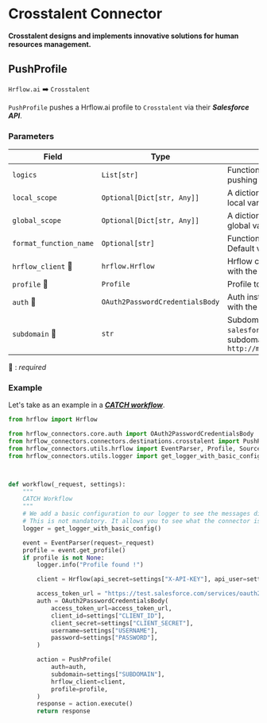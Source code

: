 # Crosstalent Connector
**Crosstalent designs and implements innovative solutions for human resources management.**

## PushProfile
`Hrflow.ai` :arrow_right: `Crosstalent`

`PushProfile` pushes a Hrflow.ai profile to `Crosstalent` via their ***Salesforce API***.

### Parameters

| Field | Type | Description |
| ----- | ---- | ----------- |
| `logics`  | `List[str]` | Function names to apply as filter before pushing the data. Default value : `[]`        |
| `local_scope`  | `Optional[Dict[str, Any]]` | A dictionary containing the current scope's local variables. Default value : `None`        |
| `global_scope`  | `Optional[Dict[str, Any]]` | A dictionary containing the current scope's global variables. Default value : `None`       |
| `format_function_name`  | `Optional[str]` | Function name to format job before pushing. Default value : `None`        |
| `hrflow_client` :red_circle: | `hrflow.Hrflow` | Hrflow client instance used to communicate with the Hrflow.ai API        |
| `profile` :red_circle: | `Profile` | Profile to push        |
| `auth` :red_circle: | `OAuth2PasswordCredentialsBody` | Auth instance to identify and communicate with the platform        |
| `subdomain` :red_circle: | `str` | Subdomain Crosstalent just before `salesforce.com`. For example subdomain=`my_subdomain.my` in `http://my_subdomain.my.salesforce.com/ABC`        |

:red_circle: : *required* 

### Example
Let's take as an example in a [***CATCH workflow***](https://developers.hrflow.ai/docs/workflows#catch-setup).
```python
from hrflow import Hrflow

from hrflow_connectors.core.auth import OAuth2PasswordCredentialsBody
from hrflow_connectors.connectors.destinations.crosstalent import PushProfile
from hrflow_connectors.utils.hrflow import EventParser, Profile, Source
from hrflow_connectors.utils.logger import get_logger_with_basic_config



def workflow(_request, settings):
    """
    CATCH Workflow
    """    
    # We add a basic configuration to our logger to see the messages displayed in the standard output
    # This is not mandatory. It allows you to see what the connector is doing.
    logger = get_logger_with_basic_config()

    event = EventParser(request=_request)
    profile = event.get_profile()
    if profile is not None:
        logger.info("Profile found !")

        client = Hrflow(api_secret=settings["X-API-KEY"], api_user=settings["X-USER-EMAIL"])

        access_token_url = "https://test.salesforce.com/services/oauth2/token"
        auth = OAuth2PasswordCredentialsBody(
            access_token_url=access_token_url,
            client_id=settings["CLIENT_ID"],
            client_secret=settings["CLIENT_SECRET"],
            username=settings["USERNAME"],
            password=settings["PASSWORD"],
        )

        action = PushProfile(
            auth=auth,
            subdomain=settings["SUBDOMAIN"],
            hrflow_client=client,
            profile=profile,
        )
        response = action.execute()
        return response
```